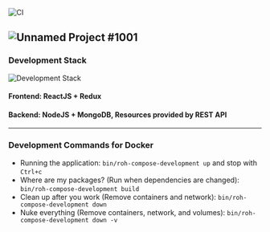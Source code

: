 ![CI](https://github.com/rcos/rpi-offcampus-housing/workflows/CI/badge.svg?branch=master)

![Unnamed Project #1001](https://i.imgur.com/UMrydJc.png)
---

### Development Stack
![Development Stack](https://i.imgur.com/2xfwy5Z.png)

#### Frontend: ReactJS + Redux
#### Backend: NodeJS + MongoDB, Resources provided by REST API

---
### Development Commands for Docker

- Running the application: `bin/roh-compose-development up` and stop with `Ctrl+c`
- Where are my packages? (Run when dependencies are changed): `bin/roh-compose-development build`
- Clean up after you work (Remove containers and network): `bin/roh-compose-development down`
- Nuke everything (Remove containers, network, and volumes): `bin/roh-compose-development down -v`
